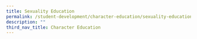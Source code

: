 ```yaml
---
title: Sexuality Education
permalink: /student-development/character-education/sexuality-education/
description: ""
third_nav_title: Character Education
---
```

